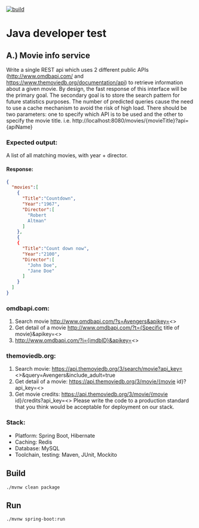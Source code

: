 [![build](https://github.com/dobrosi/moviedb/actions/workflows/maven.yml/badge.svg)](https://github.com/dobrosi/moviedb/actions/workflows/maven.yml)
# Java developer test

## A.) Movie info service
Write a single REST api which uses 2 different public APIs (http://www.omdbapi.com/ and https://www.themoviedb.org/documentation/api) to retrieve information about a given
movie. By design, the fast response of this interface will be the primary goal. The secondary goal is to store the search pattern for future statistics purposes.
The number of predicted queries cause the need to use a cache mechanism to avoid the risk of high load.
There should be two parameters: one to specify which API is to be used and the other to specify the movie title. i.e. 
http://localhost:8080/movies/{movieTitle}?api={apiName}

### Expected output:
A list of all matching movies, with year + director.

#### Response:
```json
{
  "movies":[
    {
      "Title":"Countdown",
      "Year":"1967",
      "Director":[
        "Robert
        Altman"
      ]
    },
    {
    {
      "Title":"Count down now",
      "Year":"2100",
      "Director":[
        "John Doe",
        "Jane Doe"
      ]
    }
  ]
}
```

### omdbapi.com:
1. Search movie
   http://www.omdbapi.com/?s=Avengers&apikey=<<api key>>
2. Get detail of a movie http://www.omdbapi.com/?t={Specific title
   of movie}&apikey=<<api key>>
3. http://www.omdbapi.com/?i={imdbID}&apikey=<<api key>>

### themoviedb.org:
1. Search movie: https://api.themoviedb.org/3/search/movie?api_key=<<api
   key>>&query=Avengers&include_adult=true
2. Get detail of a movie: https://api.themoviedb.org/3/movie/{movie id}?api_key=<<api key>>
3. Get movie credits: https://api.themoviedb.org/3/movie/{movie id}/credits?api_key=<<api key>>
   Please write the code to a production standard that you think would be acceptable for deployment
   on our stack.
   
### Stack:
* Platform: Spring Boot, Hibernate
* Caching: Redis
* Database: MySQL
* Toolchain, testing: Maven, JUnit, Mockito

## Build
```shell
./mvnw clean package
```

## Run
```shell
./mvnw spring-boot:run
```